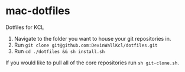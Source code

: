 # mac-dotfiles
Dotfiles for KCL

1. Navigate to the folder you want to house your git repositories in.
2. Run ```git clone git@github.com:DevinWallKcl/dotfiles.git```
3. Run ```cd ./dotfiles && sh install.sh```

If you would like to pull all of the core repositories run ```sh git-clone.sh```.
